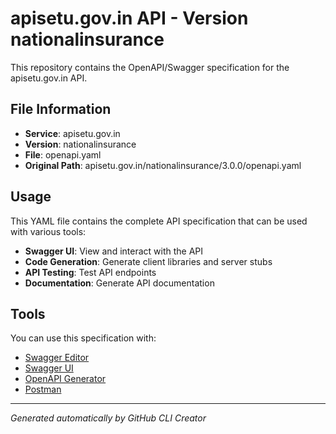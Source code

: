 # apisetu.gov.in API - Version nationalinsurance

This repository contains the OpenAPI/Swagger specification for the apisetu.gov.in API.

## File Information

- **Service**: apisetu.gov.in
- **Version**: nationalinsurance
- **File**: openapi.yaml
- **Original Path**: apisetu.gov.in/nationalinsurance/3.0.0/openapi.yaml

## Usage

This YAML file contains the complete API specification that can be used with various tools:

- **Swagger UI**: View and interact with the API
- **Code Generation**: Generate client libraries and server stubs
- **API Testing**: Test API endpoints
- **Documentation**: Generate API documentation

## Tools

You can use this specification with:

- [Swagger Editor](https://editor.swagger.io/)
- [Swagger UI](https://swagger.io/tools/swagger-ui/)
- [OpenAPI Generator](https://openapi-generator.tech/)
- [Postman](https://www.postman.com/)

---

*Generated automatically by GitHub CLI Creator*
